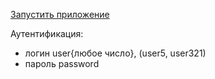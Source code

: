[Запустить приложение](https://digunin.github.io/test-frontend-spa/)

Аутентификация:
- логин user{любое число}, (user5, user321)
- пароль password
